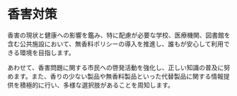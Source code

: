 # 香害対策

香害の現状と健康への影響を鑑み、特に配慮が必要な学校、医療機関、図書館を含む公共施設において、無香料ポリシーの導入を推進し、誰もが安心して利用できる環境を目指します。

あわせて、香害問題に関する市民への啓発活動を強化し、正しい知識の普及に努めます。また、香りの少ない製品や無香料製品といった代替製品に関する情報提供を積極的に行い、多様な選択肢があることを周知します。